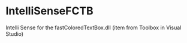 # IntelliSenseFCTB
Intelli Sense for the fastColoredTextBox.dll (item from Toolbox in Visual Studio)
